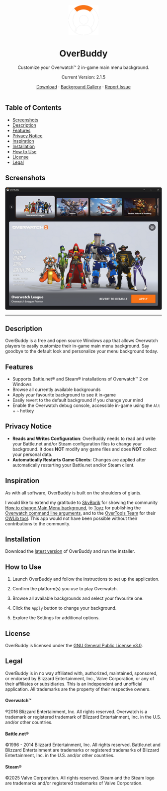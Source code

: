 <div align="center">
    <img width="96px" height="96px" src="src-tauri/icons/128x128@2x.png">
    <h1>OverBuddy</h1>
    <p>Customize your Overwatch™ 2 in-game main menu background.</p>
    <p>Current Version: 2.1.5</p>
    <div>
      <a href="https://github.com/KirillTregubov/OverBuddy/releases/latest">Download</a>
      ·
      <a href="https://kirilltregubov.com/overbuddy#gallery">Background Gallery</a>
      ·
      <a href="https://github.com/KirillTregubov/OverBuddy/issues/new">Report Issue</a>
    </div>
</div>
<br />

## Table of Contents

- [Screenshots](#screenshots)
- [Description](#description)
- [Features](#features)
- [Privacy Notice](#privacy-notice)
- [Inspiration](#inspiration)
- [Installation](#installation)
- [How to Use](#how-to-use)
- [License](#license)
- [Legal](#legal)

## Screenshots

![Screenshot of the app's main screen, with a selection of backgrounds and the ability to apply them](/screenshots/screenshot-2.png)

---

## Description

OverBuddy is a free and open source Windows app that allows Overwatch players to easily customize their in-game main menu background. Say goodbye to the default look and personalize your menu background today.

## Features

- Supports Battle.net® and Steam® installations of Overwatch™ 2 on Windows
- Browse all currently available backgrounds
- Apply your favourite background to see it in-game
- Easily revert to the default background if you change your mind
- Enable the Overwatch debug console, accessible in-game using the `Alt` + `~` hotkey

## Privacy Notice

- **Reads and Writes Configuration**: OverBuddy needs to read and write your Battle.net and/or Steam configuration files to change your background. It does **NOT** modify any game files and does **NOT** collect your personal data.
- **Automatically Restarts Game Clients**: Changes are applied after automatically restarting your Battle.net and/or Steam client.

## Inspiration

As with all software, OverBuddy is built on the shoulders of giants.

I would like to extend my gratitude to [SkyBorik](https://steamcommunity.com/id/MRPRP30) for showing the community [How to change Main Menu background](https://web.archive.org/web/20250124072732/https://steamcommunity.com/sharedfiles/filedetails/?id=3099694051), to [Toyz](https://github.com/Toyz) for publishing the [Overwatch command line arguments](https://gist.github.com/Toyz/30e6fd504c713511f67f1a607025b0bc), and to the [OverTools Team](https://github.com/overtools) for their [OWLib tool](https://github.com/overtools/OWLib). This app would not have been possible without their contributions to the community.

## Installation

Download the [latest version](https://github.com/KirillTregubov/OverBuddy/releases/latest) of OverBuddy and run the installer.

## How to Use

1. Launch OverBuddy and follow the instructions to set up the application.

2. Confirm the platform(s) you use to play Overwatch.

3. Browse all available backgrounds and select your favourite one.

4. Click the `Apply` button to change your background.

5. Explore the Settings for additional options.

## License

OverBuddy is licensed under the [GNU General Public License v3.0](LICENSE).

## Legal

OverBuddy is in no way affiliated with, authorized, maintained, sponsored, or endorsed by Blizzard Entertainment, Inc., Valve Corporation, or any of their affiliates or subsidiaries. This is an independent and unofficial application. All trademarks are the property of their respective owners.

#### Overwatch™

®2016 Blizzard Entertainment, Inc. All rights reserved. Overwatch is a trademark or registered trademark of Blizzard Entertainment, Inc. in the U.S. and/or other countries.

#### Battle.net®

©1996 - 2014 Blizzard Entertainment, Inc. All rights reserved. Battle.net and Blizzard Entertainment are trademarks or registered trademarks of Blizzard Entertainment, Inc. in the U.S. and/or other countries.

#### Steam®

©2025 Valve Corporation. All rights reserved. Steam and the Steam logo are trademarks and/or registered trademarks of Valve Corporation.

